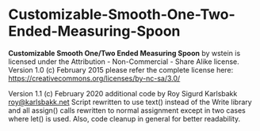 # Customizable-Smooth-One-Two-Ended-Measuring-Spoon

**Customizable Smooth One/Two Ended Measuring Spoon** by wstein 
is licensed under the Attribution - Non-Commercial - Share Alike license. 
Version 1.0 (c) February 2015
please refer the complete license here: https://creativecommons.org/licenses/by-nc-sa/3.0/

Version 1.1 (c) February 2020 additional code by Roy Sigurd Karlsbakk <roy@karlsbakk.net>
Script rewritten to use text() instead of the Write library and all assign() calls
rewritten to normal assignment except in two cases where let() is used. Also, code
cleanup in general for better readability.

